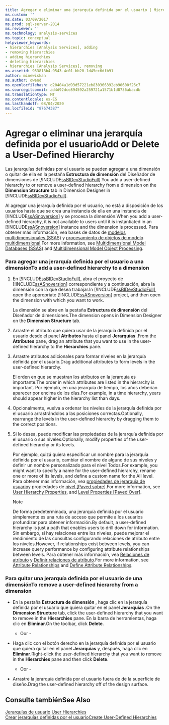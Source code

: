 ```yaml
---
title: Agregar o eliminar una jerarquía definida por el usuario | Microsoft Docs
ms.custom: ''
ms.date: 03/09/2017
ms.prod: sql-server-2014
ms.reviewer: ''
ms.technology: analysis-services
ms.topic: conceptual
helpviewer_keywords:
- hierarchies [Analysis Services], adding
- removing hierarchies
- adding hierarchies
- deleting hierarchies
- hierarchies [Analysis Services], removing
ms.assetid: 953818b4-9543-4c01-bb20-1d45ec6dfb91
author: minewiskan
ms.author: owend
ms.openlocfilehash: d20404a1d93d57221eb830366392eb90600f26c7
ms.sourcegitcommit: ad4d92dce894592a259721a1571b1d8736abacdb
ms.translationtype: MT
ms.contentlocale: es-ES
ms.lasthandoff: 08/04/2020
ms.locfileid: "87674387"
---
```

# <a name="add-or-delete-a-user-defined-hierarchy"></a><span data-ttu-id="e0042-102">Agregar o eliminar una jerarquía definida por el usuario</span><span class="sxs-lookup"><span data-stu-id="e0042-102">Add or Delete a User-Defined Hierarchy</span></span>
  <span data-ttu-id="e0042-103">Las jerarquías definidas por el usuario se pueden agregar a una dimensión o quitar de ella en la pestaña **Estructura de dimensión** del Diseñador de dimensiones de [!INCLUDE[ssBIDevStudioFull](../../includes/ssbidevstudiofull-md.md)].</span><span class="sxs-lookup"><span data-stu-id="e0042-103">You add a user-defined hierarchy to or remove a user-defined hierarchy from a dimension on the **Dimension Structure** tab in Dimension Designer in [!INCLUDE[ssBIDevStudioFull](../../includes/ssbidevstudiofull-md.md)].</span></span>  
  
 <span data-ttu-id="e0042-104">Al agregar una jerarquía definida por el usuario, no está a disposición de los usuarios hasta que se crea una instancia de ella en una instancia de [!INCLUDE[ssASnoversion](../../includes/ssasnoversion-md.md)] y se procesa la dimensión.</span><span class="sxs-lookup"><span data-stu-id="e0042-104">When you add a user-defined hierarchy, it is not available to users until it is instantiated in an [!INCLUDE[ssASnoversion](../../includes/ssasnoversion-md.md)] instance and the dimension is processed.</span></span> <span data-ttu-id="e0042-105">Para obtener más información, vea bases de datos de [modelos multidimensionales &#40;SSAS&#41;](multidimensional-model-databases-ssas.md) y [procesamiento de objetos de modelo multidimensional](processing-a-multidimensional-model-analysis-services.md).</span><span class="sxs-lookup"><span data-stu-id="e0042-105">For more information, see [Multidimensional Model Databases &#40;SSAS&#41;](multidimensional-model-databases-ssas.md) and [Multidimensional Model Object Processing](processing-a-multidimensional-model-analysis-services.md).</span></span>  
  
### <a name="to-add-a-user-defined-hierarchy-to-a-dimension"></a><span data-ttu-id="e0042-106">Para agregar una jerarquía definida por el usuario a una dimensión</span><span class="sxs-lookup"><span data-stu-id="e0042-106">To add a user-defined hierarchy to a dimension</span></span>  
  
1.  <span data-ttu-id="e0042-107">En [!INCLUDE[ssBIDevStudioFull](../../includes/ssbidevstudiofull-md.md)], abra el proyecto de [!INCLUDE[ssASnoversion](../../includes/ssasnoversion-md.md)] correspondiente y a continuación, abra la dimensión con la que desea trabajar.</span><span class="sxs-lookup"><span data-stu-id="e0042-107">In [!INCLUDE[ssBIDevStudioFull](../../includes/ssbidevstudiofull-md.md)], open the appropriate [!INCLUDE[ssASnoversion](../../includes/ssasnoversion-md.md)] project, and then open the dimension with which you want to work.</span></span>  
  
     <span data-ttu-id="e0042-108">La dimensión se abre en la pestaña **Estructura de dimensión** del Diseñador de dimensiones.</span><span class="sxs-lookup"><span data-stu-id="e0042-108">The dimension opens in Dimension Designer on the **Dimension Structure** tab.</span></span>  
  
2.  <span data-ttu-id="e0042-109">Arrastre el atributo que quiera usar de la jerarquía definida por el usuario desde el panel **Atributos** hasta el panel **Jerarquías** .</span><span class="sxs-lookup"><span data-stu-id="e0042-109">From the **Attributes** pane, drag an attribute that you want to use in the user-defined hierarchy to the **Hierarchies** pane.</span></span>  
  
3.  <span data-ttu-id="e0042-110">Arrastre atributos adicionales para formar niveles en la jerarquía definida por el usuario.</span><span class="sxs-lookup"><span data-stu-id="e0042-110">Drag additional attributes to form levels in the user-defined hierarchy.</span></span>  
  
     <span data-ttu-id="e0042-111">El orden en que se muestran los atributos en la jerarquía es importante.</span><span class="sxs-lookup"><span data-stu-id="e0042-111">The order in which attributes are listed in the hierarchy is important.</span></span> <span data-ttu-id="e0042-112">Por ejemplo, en una jerarquía de tiempo, los años deberían aparecer por encima de los días.</span><span class="sxs-lookup"><span data-stu-id="e0042-112">For example, in a time hierarchy, years should appear higher in the hierarchy list than days.</span></span>  
  
4.  <span data-ttu-id="e0042-113">Opcionalmente, vuelva a ordenar los niveles de la jerarquía definida por el usuario arrastrándolos a las posiciones correctas.</span><span class="sxs-lookup"><span data-stu-id="e0042-113">Optionally, rearrange the levels in the user-defined hierarchy by dragging them to the correct positions.</span></span>  
  
5.  <span data-ttu-id="e0042-114">Si lo desea, puede modificar las propiedades de la jerarquía definida por el usuario o sus niveles.</span><span class="sxs-lookup"><span data-stu-id="e0042-114">Optionally, modify properties of the user-defined hierarchy or its levels.</span></span>  
  
     <span data-ttu-id="e0042-115">Por ejemplo, quizá quiera especificar un nombre para la jerarquía definida por el usuario, cambiar el nombre de alguno de sus niveles y definir un nombre personalizado para el nivel Todos.</span><span class="sxs-lookup"><span data-stu-id="e0042-115">For example, you might want to specify a name for the user-defined hierarchy, rename one or more of its levels, and define a custom name for the All level.</span></span> <span data-ttu-id="e0042-116">Para obtener más información, vea [propiedades de jerarquía de usuario](../multidimensional-models-olap-logical-dimension-objects/user-hierarchies-properties.md)y propiedades de [nivel &#91;Paved sobre&#93;](../multidimensional-models-olap-logical-dimension-objects/user-hierarchies-level-properties.md).</span><span class="sxs-lookup"><span data-stu-id="e0042-116">For more information, see [User Hierarchy Properties](../multidimensional-models-olap-logical-dimension-objects/user-hierarchies-properties.md), and [Level Properties &#91;Paved Over&#93;](../multidimensional-models-olap-logical-dimension-objects/user-hierarchies-level-properties.md).</span></span>  
  
    > [!NOTE]  
    >  <span data-ttu-id="e0042-117">De forma predeterminada, una jerarquía definida por el usuario simplemente es una ruta de acceso que permite a los usuarios profundizar para obtener información.</span><span class="sxs-lookup"><span data-stu-id="e0042-117">By default, a user-defined hierarchy is just a path that enables users to drill down for information.</span></span> <span data-ttu-id="e0042-118">Sin embargo, si hay relaciones entre los niveles, puede mejorar el rendimiento de las consultas configurando relaciones de atributo entre los niveles.</span><span class="sxs-lookup"><span data-stu-id="e0042-118">However, if relationships exist between levels, you can increase query performance by configuring attribute relationships between levels.</span></span> <span data-ttu-id="e0042-119">Para obtener más información, vea [Relaciones de atributo](../multidimensional-models-olap-logical-dimension-objects/attribute-relationships.md) y [Definir relaciones de atributo](attribute-relationships-define.md).</span><span class="sxs-lookup"><span data-stu-id="e0042-119">For more information, see [Attribute Relationships](../multidimensional-models-olap-logical-dimension-objects/attribute-relationships.md) and [Define Attribute Relationships](attribute-relationships-define.md).</span></span>  
  
### <a name="to-remove-a-user-defined-hierarchy-from-a-dimension"></a><span data-ttu-id="e0042-120">Para quitar una jerarquía definida por el usuario de una dimensión</span><span class="sxs-lookup"><span data-stu-id="e0042-120">To remove a user-defined hierarchy from a dimension</span></span>  
  
-   <span data-ttu-id="e0042-121">En la pestaña **Estructura de dimensión** , haga clic en la jerarquía definida por el usuario que quiera quitar en el panel **Jerarquías** .</span><span class="sxs-lookup"><span data-stu-id="e0042-121">On the **Dimension Structure** tab, click the user-defined hierarchy that you want to remove in the **Hierarchies** pane.</span></span> <span data-ttu-id="e0042-122">En la barra de herramientas, haga clic en **Eliminar**.</span><span class="sxs-lookup"><span data-stu-id="e0042-122">On the toolbar, click **Delete**.</span></span>  
  
     - <span data-ttu-id="e0042-123">O</span><span class="sxs-lookup"><span data-stu-id="e0042-123">or -</span></span>  
  
-   <span data-ttu-id="e0042-124">Haga clic con el botón derecho en la jerarquía definida por el usuario que quiera quitar en el panel **Jerarquías** y, después, haga clic en **Eliminar**.</span><span class="sxs-lookup"><span data-stu-id="e0042-124">Right-click the user-defined hierarchy that you want to remove in the **Hierarchies** pane and then click **Delete**.</span></span>  
  
     - <span data-ttu-id="e0042-125">O</span><span class="sxs-lookup"><span data-stu-id="e0042-125">or -</span></span>  
  
-   <span data-ttu-id="e0042-126">Arrastre la jerarquía definida por el usuario fuera de de la superficie de diseño.</span><span class="sxs-lookup"><span data-stu-id="e0042-126">Drag the user-defined hierarchy off of the design surface.</span></span>  
  
## <a name="see-also"></a><span data-ttu-id="e0042-127">Consulte también</span><span class="sxs-lookup"><span data-stu-id="e0042-127">See Also</span></span>  
 <span data-ttu-id="e0042-128">[Jerarquías de usuario](../multidimensional-models-olap-logical-dimension-objects/user-hierarchies.md) </span><span class="sxs-lookup"><span data-stu-id="e0042-128">[User Hierarchies](../multidimensional-models-olap-logical-dimension-objects/user-hierarchies.md) </span></span>  
 [<span data-ttu-id="e0042-129">Crear jerarquías definidas por el usuario</span><span class="sxs-lookup"><span data-stu-id="e0042-129">Create User-Defined Hierarchies</span></span>](user-defined-hierarchies-create.md)  
  
  
